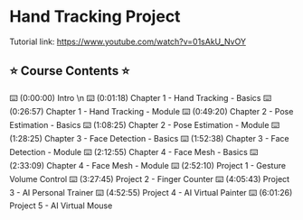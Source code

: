 # Hand Tracking Project

Tutorial link: https://www.youtube.com/watch?v=01sAkU_NvOY

## ⭐️ Course Contents ⭐️
⌨️ (0:00:00) Intro \n
⌨️ (0:01:18) Chapter 1 - Hand Tracking - Basics 
⌨️ (0:26:57) Chapter 1 - Hand Tracking - Module
⌨️ (0:49:20) Chapter 2 - Pose Estimation - Basics
⌨️ (1:08:25) Chapter 2 - Pose Estimation - Module
⌨️ (1:28:25) Chapter 3 - Face Detection - Basics
⌨️ (1:52:38) Chapter 3 - Face Detection - Module
⌨️ (2:12:55) Chapter 4 - Face Mesh - Basics
⌨️ (2:33:09) Chapter 4 - Face Mesh - Module
⌨️ (2:52:10) Project 1 - Gesture Volume Control
⌨️ (3:27:45) Project 2 - Finger Counter
⌨️ (4:05:43) Project 3 - AI Personal Trainer
⌨️ (4:52:55) Project 4 - AI Virtual Painter
⌨️ (6:01:26) Project 5 - AI Virtual Mouse
